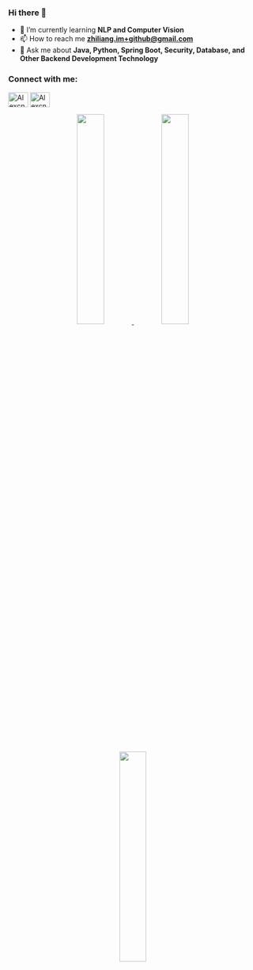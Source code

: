 ### Hi there 👋

- 🌱 I’m currently learning **NLP and Computer Vision**
- 📫 How to reach me **zhiliang.im+github@gmail.com**
- 💬 Ask me about **Java, Python, Spring Boot, Security, Database, and Other Backend Development Technology**

<h3 align="left">Connect with me:</h3>
<p align="left">
<a href="https://twitter.com/zhiliang0108" target="blank"><img align="center" src="https://cdn.jsdelivr.net/npm/simple-icons@3.0.1/icons/twitter.svg" alt="Alexcn" height="30" width="40" /></a>
<a href="https://www.linkedin.com/in/alex-zhang-0108/" target="blank"><img align="center" src="https://cdn.jsdelivr.net/npm/simple-icons@3.0.1/icons/linkedin.svg" alt="Alexcn" height="30" width="40" /></a>
</p>


<p align="center">
<a href="https://github-readme-stats.vercel.app/api?username=Alexcn&count_private=true&show_icons=true&include_all_commits=false&hide_border=true&hide_title=true">
  <img width="33%"  src="https://github-readme-stats.vercel.app/api?username=Alexcn&count_private=true&show_icons=true&include_all_commits=false&hide_border=true&hide_title=true" />
</a>
<a href="https://github-readme-streak-stats.herokuapp.com/?user=Alexcn&hide_border=true">
  <img width="33%"  src="https://github-readme-streak-stats.herokuapp.com/?user=Alexcn&hide_border=true" />
</a>

<a href="https://github-readme-stats.vercel.app/api/top-langs/?username=Alexcn&hide_border=true">
  <img width="33%"  src="https://github-readme-stats.vercel.app/api/top-langs/?username=Alexcn&hide_border=true" />
</a>
</p>

